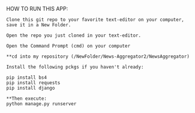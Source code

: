 HOW TO RUN THIS APP:

    Clone this git repo to your favorite text-editor on your computer, save it in a New Folder. 
    
    Open the repo you just cloned in your text-editor.

    Open the Command Prompt (cmd) on your computer

    **cd into my repository (/NewFolder/News-Aggregator2/NewsAggregator)

    Install the following pckgs if you haven't already:

    pip install bs4
    pip install requests
    pip install django

    **Then execute:
    python manage.py runserver
